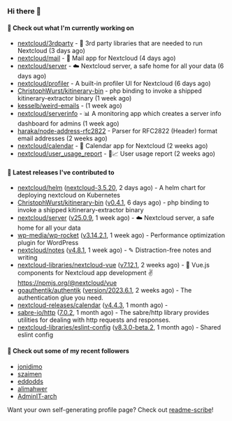 ### Hi there 👋

#### 👷 Check out what I'm currently working on

- [nextcloud/3rdparty](https://github.com/nextcloud/3rdparty) - :battery: 3rd party libraries that are needed to run Nextcloud (3 days ago)
- [nextcloud/mail](https://github.com/nextcloud/mail) - 💌 Mail app for Nextcloud (4 days ago)
- [nextcloud/server](https://github.com/nextcloud/server) - ☁️ Nextcloud server, a safe home for all your data (6 days ago)
- [nextcloud/profiler](https://github.com/nextcloud/profiler) - A built-in profiler UI for Nextcloud (6 days ago)
- [ChristophWurst/kitinerary-bin](https://github.com/ChristophWurst/kitinerary-bin) - php binding to invoke a shipped kitinerary-extractor binary (1 week ago)
- [kesselb/weird-emails](https://github.com/kesselb/weird-emails) -  (1 week ago)
- [nextcloud/serverinfo](https://github.com/nextcloud/serverinfo) - 📊 A monitoring app which creates a server info dashboard for admins (1 week ago)
- [haraka/node-address-rfc2822](https://github.com/haraka/node-address-rfc2822) - Parser for RFC2822 (Header) format email addresses (2 weeks ago)
- [nextcloud/calendar](https://github.com/nextcloud/calendar) - 📆 Calendar app for Nextcloud (2 weeks ago)
- [nextcloud/user_usage_report](https://github.com/nextcloud/user_usage_report) - 👱📈 User usage report (2 weeks ago)

#### 🔭 Latest releases I've contributed to

- [nextcloud/helm](https://github.com/nextcloud/helm) ([nextcloud-3.5.20](https://github.com/nextcloud/helm/releases/tag/nextcloud-3.5.20), 2 days ago) - A helm chart for deploying nextcloud on Kubernetes
- [ChristophWurst/kitinerary-bin](https://github.com/ChristophWurst/kitinerary-bin) ([v0.4.1](https://github.com/ChristophWurst/kitinerary-bin/releases/tag/v0.4.1), 6 days ago) - php binding to invoke a shipped kitinerary-extractor binary
- [nextcloud/server](https://github.com/nextcloud/server) ([v25.0.9](https://github.com/nextcloud/server/releases/tag/v25.0.9), 1 week ago) - ☁️ Nextcloud server, a safe home for all your data
- [wp-media/wp-rocket](https://github.com/wp-media/wp-rocket) ([v3.14.2.1](https://github.com/wp-media/wp-rocket/releases/tag/v3.14.2.1), 1 week ago) - Performance optimization plugin for WordPress
- [nextcloud/notes](https://github.com/nextcloud/notes) ([v4.8.1](https://github.com/nextcloud/notes/releases/tag/v4.8.1), 1 week ago) - ✎ Distraction-free notes and writing
- [nextcloud-libraries/nextcloud-vue](https://github.com/nextcloud-libraries/nextcloud-vue) ([v7.12.1](https://github.com/nextcloud-libraries/nextcloud-vue/releases/tag/v7.12.1), 2 weeks ago) - 🍱 Vue.js components for Nextcloud app development ✌ https://npmjs.org/@nextcloud/vue
- [goauthentik/authentik](https://github.com/goauthentik/authentik) ([version/2023.6.1](https://github.com/goauthentik/authentik/releases/tag/version/2023.6.1), 2 weeks ago) - The authentication glue you need.
- [nextcloud-releases/calendar](https://github.com/nextcloud-releases/calendar) ([v4.4.3](https://github.com/nextcloud-releases/calendar/releases/tag/v4.4.3), 1 month ago) - 
- [sabre-io/http](https://github.com/sabre-io/http) ([7.0.2](https://github.com/sabre-io/http/releases/tag/7.0.2), 1 month ago) - The sabre/http library provides utilities for dealing with http requests and responses.
- [nextcloud-libraries/eslint-config](https://github.com/nextcloud-libraries/eslint-config) ([v8.3.0-beta.2](https://github.com/nextcloud-libraries/eslint-config/releases/tag/v8.3.0-beta.2), 1 month ago) - Shared eslint config

#### 👯 Check out some of my recent followers

- [jonidimo](https://github.com/jonidimo)
- [szaimen](https://github.com/szaimen)
- [eddodds](https://github.com/eddodds)
- [alimahwer](https://github.com/alimahwer)
- [AdminIT-arch](https://github.com/AdminIT-arch)

Want your own self-generating profile page? Check out [readme-scribe](https://github.com/muesli/readme-scribe)!
